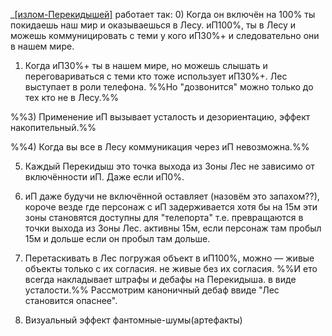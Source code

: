 _[[излом-Перекидышей]](иП) работает так:
0) Когда он включён на 100% ты покидаешь наш мир и оказываешься в Лесу. иП100%, ты в Лесу и можешь коммуницировать с теми у кого иП30%+ и следовательно они в нашем мире.

1) Когда иП30%+ ты в нашем мире, но можешь слышать и переговариваться с теми кто тоже использует иП30%+. Лес выступает в роли телефона. %%Но "дозвонится" можно только до тех кто не в Лесу.%%

%%3) Применение  иП вызывает усталость и дезориентацию, эффект накопительный.%%

%%4) Когда вы все в Лесу коммуникация через иП невозможна.%%

5) Каждый Перекидыш это точка выхода из Зоны Лес не зависимо от включённости иП. Даже если иП0%.

6) иП даже будучи не включённой оставляет (назовём это запахом??), короче везде где персонаж с иП  задерживается хотя бы на 15м эти зоны становятся доступны для "телепорта" т.е. превращаются в точки выхода из Зоны Лес. активны 15м, если персонаж там пробыл 15м и дольше если он пробыл там дольше.

7) Перетаскивать в Лес погружая объект в иП100%, можно — живые объекты только с их согласия. не живые без их согласия. %%И ето всегда накладывает штрафы и дебафы на Перекидыша. в виде усталости.%% Рассмотрим каноничный дебаф ввиде "Лес становится опаснее".

9) Визуальный эффект фантомные-шумы(артефакты)